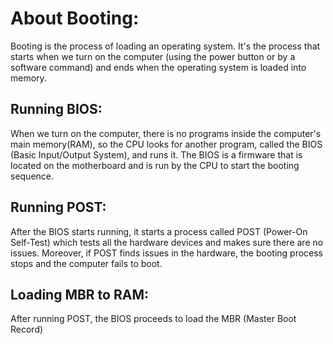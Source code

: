 # About Booting:
Booting is the process of loading an operating system. It's the process that starts when we turn on the computer (using the power button or by a software command) and ends when the operating system is loaded into memory.

## Running BIOS:
When we turn on the computer, there is no programs inside the computer's main memory(RAM), so the CPU looks for another program, called the BIOS (Basic Input/Output System), and runs it. The BIOS is a firmware that is located on the motherboard and is run by the CPU to start the booting sequence.

## Running POST:
After the BIOS starts running, it starts a process called POST (Power-On Self-Test) which tests all the hardware devices and makes sure there are no issues. Moreover, if POST finds issues in the hardware, the booting process stops and the computer fails to boot.

## Loading MBR to RAM:
After running POST, the BIOS proceeds to load the MBR (Master Boot Record)
